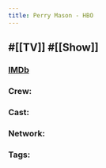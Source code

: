 ```yaml
---
title: Perry Mason - HBO
---
```


## #[[TV]] #[[Show]]
### [IMDb]()

### Crew: 

### Cast: 

### Network: 

### Tags: 
